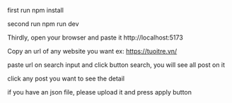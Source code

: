 first run npm install

second run npm run dev

Thirdly, open your browser and paste it http://localhost:5173

Copy an url of any website you want
ex: https://tuoitre.vn/

paste url on search input and click button search, you will see all post on it

click any post you want to see the detail

if you have an json file, please upload it and press apply button

